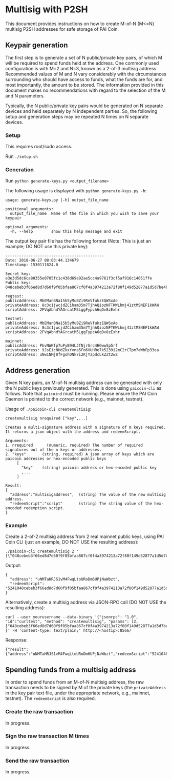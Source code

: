 Multisig with P2SH
==================

This document provides instructions on how to create M-of-N (M<=N) multisig P2SH addresses
for safe storage of PAI Coin.

Keypair generation
------------------

The first step is to generate a set of N public/private key pairs, of which M will be 
required to spend funds held at the address. One commonly used configuration is with M=2 and N=3,
known as a 2-of-3 multisig address. Recommended values of M and N vary considerably with
the circumstances surrounding who should have access to funds, what the funds are for,
and most importantly, the amount to be stored. The information provided in this document makes
no recommendations with regard to the selection of the M and N parameters.

Typically, the N public/private key pairs would be generated on N separate devices and
held separately by N independent parties. So, the following setup and generation steps may be
repeated N times on N separate devices.

### Setup

This requires root/sudo access.

Run `./setup.sh`

### Generation

Run `python generate-keys.py <output_filename>`

The following usage is displayed with `python generate-keys.py -h`:

```
usage: generate-keys.py [-h] output_file_name

positional arguments:
  output_file_name  Name of the file in which you wish to save your keypair

optional arguments:
  -h, --help        show this help message and exit
```

The output key pair file has the following format (Note: This is just an example; DO NOT use this private key):
```
-------------------------------------------
Date: 2018-06-27 08:03:44.134679
Timestamp: 1530111824.0

Secret key: e3e3d5dc6ca80355e0705fc1c436d69e92ae5cc4a9761f3cf5af916c14051ffe
Public key: 048cebeb3f66ed8d7d60f9f05bfaa867cf0f4a3974213a72f80f149d52877a1d5d7be4bb7a3c6dc1c9330ad6d930cca058201e6ba90a7777a465f50a58d38c07e1

regtest:
publicAddress: MbEManBNa15b5yMuBZi9ReVfukzEQWSxAo
privateAddress: 8c3c1jwcjdZCiham35m7TjhAQiozNFTKWLhmj41ztMSNEF1kWAW
scriptAddress: 2FVqAbndYAGrcatM5LggFypcA6qDv8zExhr

testnet:
publicAddress: MbEManBNa15b5yMuBZi9ReVfukzEQWSxAo
privateAddress: 8c3c1jwcjdZCiham35m7TjhAQiozNFTKWLhmj41ztMSNEF1kWAW
scriptAddress: 2FVqAbndYAGrcatM5LggFypcA6qDv8zExhr

mainnet:
publicAddress: PbvNWKfp7uPyB94LJfNjrGrc4HGwwSp5rf
privateAddress: 9JsEicNHdZkxYvna5Fo6VUHRe7k5239i2mC2rCTpm7aWbFp33ea
scriptAddress: uNw1NMj8fFgohDNk7i2KjYzpdcLkZZt2wZ
```

Address generation
------------------

Given N key pairs, an M-of-N multisig address can be generated with only the N public keys previously generated.
This is done using `paicoin-cli` as follows. Note that `paicoind` must be running. Please ensure the PAI Coin
Daemon is pointed to the correct network (e.g., mainnet, testnet).

Usage of `./paicoin-cli createmultisig`:
```
createmultisig nrequired ["key",...]

Creates a multi-signature address with n signature of m keys required.
It returns a json object with the address and redeemScript.

Arguments:
1. nrequired      (numeric, required) The number of required signatures out of the n keys or addresses.
2. "keys"       (string, required) A json array of keys which are paicoin addresses or hex-encoded public keys
     [
       "key"    (string) paicoin address or hex-encoded public key
       ,...
     ]

Result:
{
  "address":"multisigaddress",  (string) The value of the new multisig address.
  "redeemScript":"script"       (string) The string value of the hex-encoded redemption script.
}
```

### Example

Create a 2-of-2 multisig address from 2 real mainnet public keys, using PAI Coin CLI (just an example, DO NOT USE the resulting address):
```
./paicoin-cli createmultisig 2 "[\"048cebeb3f66ed8d7d60f9f05bfaa867cf0f4a3974213a72f80f149d52877a1d5d7be4bb7a3c6dc1c9330ad6d930cca058201e6ba90a7777a465f50a58d38c07e1\",\"04cfa9429bc27d41a425ebf077a26807f540a40d07ebb3d6db48032e08112a28533712cb90d139334bbd6879b8f9f81dbefe16b2d6337c644ae77cd988120cda47\"]"
```

Output:
```
{
  "address": "uNMTaHRJS1vM4FwqLtoURoDm6UPjNaWbzt",
  "redeemScript": "5241048cebeb3f66ed8d7d60f9f05bfaa867cf0f4a3974213a72f80f149d52877a1d5d7be4bb7a3c6dc1c9330ad6d930cca058201e6ba90a7777a465f50a58d38c07e14104cfa9429bc27d41a425ebf077a26807f540a40d07ebb3d6db48032e08112a28533712cb90d139334bbd6879b8f9f81dbefe16b2d6337c644ae77cd988120cda4752ae"
}
```

Alternatively, create a multisig address via JSON-RPC call (DO NOT USE the resulting address):
```
curl --user yourusername --data-binary '{"jsonrpc": "1.0", "id":"curltest", "method": "createmultisig", "params": [2, ["048cebeb3f66ed8d7d60f9f05bfaa867cf0f4a3974213a72f80f149d52877a1d5d7be4bb7a3c6dc1c9330ad6d930cca058201e6ba90a7777a465f50a58d38c07e1","04cfa9429bc27d41a425ebf077a26807f540a40d07ebb3d6db48032e08112a28533712cb90d139334bbd6879b8f9f81dbefe16b2d6337c644ae77cd988120cda47"]] }' -H 'content-type: text/plain;' http://<hostip>:8566/
```

Response:
```
{"result":{"address":"uNMTaHRJS1vM4FwqLtoURoDm6UPjNaWbzt","redeemScript":"5241048cebeb3f66ed8d7d60f9f05bfaa867cf0f4a3974213a72f80f149d52877a1d5d7be4bb7a3c6dc1c9330ad6d930cca058201e6ba90a7777a465f50a58d38c07e14104cfa9429bc27d41a425ebf077a26807f540a40d07ebb3d6db48032e08112a28533712cb90d139334bbd6879b8f9f81dbefe16b2d6337c644ae77cd988120cda4752ae"},"error":null,"id":"curltest"}
```

Spending funds from a multisig address 
--------------------------------------

In order to spend funds from an M-of-N multisig address, the raw transaction needs to be signed by M of the private keys (the `privateAddress` in the key pair text file, under the appropriate network, e.g., mainnet, testnet). The `redeemScript` is also required.

### Create the raw transaction

In progress.

### Sign the raw transaction M times

In progress.

### Send the raw transaction

In progress.
